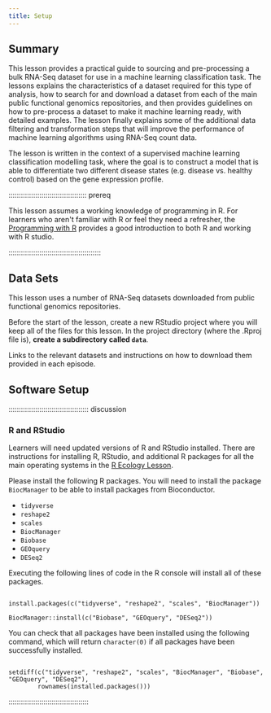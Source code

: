 ```yaml
---
title: Setup
---
```


## Summary

This lesson provides a practical guide to sourcing and pre-processing a bulk RNA-Seq dataset for use in a machine learning classification task. The lessons explains the characteristics of a dataset required for this type of analysis, how to search for and download a dataset from each of the main public functional genomics repositories, and then provides guidelines on how to pre-process a dataset to make it machine learning ready, with detailed examples. The lesson finally explains some of the additional data filtering and transformation steps that will improve the performance of machine learning algorithms using RNA-Seq count data.

The lesson is written in the context of a supervised machine learning classification modelling task, where the goal is to construct a model that is able to differentiate two different disease states (e.g. disease vs. healthy control) based on the gene expression profile.

:::::::::::::::::::::::::::::::::::::: prereq 

This lesson assumes a working knowledge of programming in R. For learners who aren't familiar with R or feel they need a refresher, the [Programming with R](https://swcarpentry.github.io/r-novice-inflammation/index.html) provides a good introduction to both R and working with R studio.

:::::::::::::::::::::::::::::::::::::::::::::

## Data Sets

This lesson uses a number of RNA-Seq datasets downloaded from public functional genomics repositories.

Before the start of the lesson, create a new RStudio project where you will keep all of the files for this lesson. In the project directory (where the .Rproj file is), **create a subdirectory called `data`**.

Links to the relevant datasets and instructions on how to download them provided in each episode.


## Software Setup

::::::::::::::::::::::::::::::::::::::: discussion

### R and RStudio

Learners will need updated versions of R and RStudio installed. There are instructions for installing R, RStudio, and additional R packages for all the main operating systems in the [R Ecology Lesson](https://datacarpentry.org/R-ecology-lesson/#Install_R_and_RStudio).

Please install the following R packages. You will need to install the package `BiocManager` to be able to install packages from Bioconductor.

* `tidyverse`
* `reshape2`
* `scales`
* `BiocManager`
* `Biobase`
* `GEOquery`
* `DESeq2`

Executing the following lines of code in the R console will install all of these packages.

```{r}

install.packages(c("tidyverse", "reshape2", "scales", "BiocManager"))

BiocManager::install(c("Biobase", "GEOquery", "DESeq2"))

```

You can check that all packages have been installed using the following command, which will return `character(0)` if all packages have been successfully installed.

```{r}

setdiff(c("tidyverse", "reshape2", "scales", "BiocManager", "Biobase", "GEOquery", "DESeq2"),
        rownames(installed.packages()))

```
::::::::::::::::::::::::::::::::::::::: 
